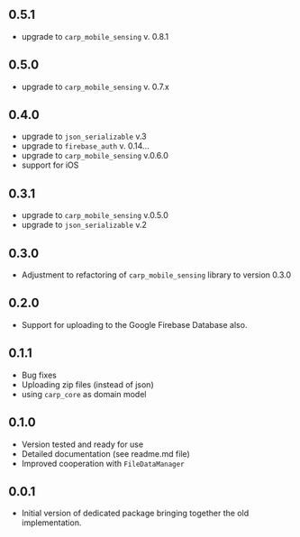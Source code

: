 ## 0.5.1
* upgrade to `carp_mobile_sensing` v. 0.8.1

## 0.5.0
* upgrade to `carp_mobile_sensing` v. 0.7.x

## 0.4.0
* upgrade to `json_serializable` v.3
* upgrade to `firebase_auth` v. 0.14...
* upgrade to `carp_mobile_sensing` v.0.6.0
* support for iOS

## 0.3.1
* upgrade to `carp_mobile_sensing` v.0.5.0
* upgrade to `json_serializable` v.2


## 0.3.0
* Adjustment to refactoring of `carp_mobile_sensing` library to version 0.3.0

## 0.2.0
* Support for uploading to the Google Firebase Database also.

## 0.1.1 
* Bug fixes
* Uploading zip files (instead of json)
* using `carp_core` as domain model

## 0.1.0 
* Version tested and ready for use
* Detailed documentation (see readme.md file)
* Improved cooperation with `FileDataManager`

## 0.0.1
* Initial version of dedicated package bringing together the old implementation.
